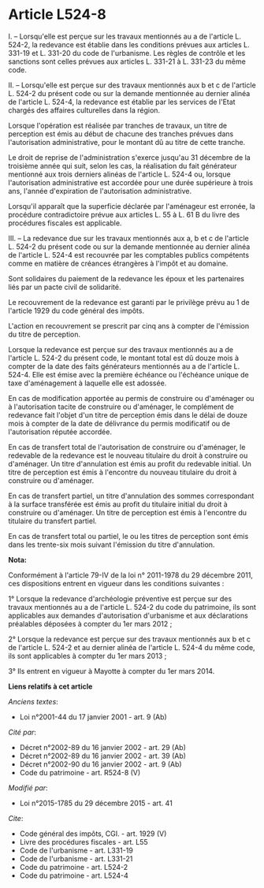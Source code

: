 # Article L524-8

I. – Lorsqu'elle est perçue sur les travaux mentionnés au a de l'article L. 524-2, la redevance est établie dans les
conditions prévues aux articles L. 331-19 et L. 331-20 du code de l'urbanisme. Les règles de contrôle et les sanctions sont
celles prévues aux articles L. 331-21 à L. 331-23 du même code. 

II. – Lorsqu'elle est perçue sur des travaux mentionnés aux b et c de l'article L. 524-2 du présent code ou sur la demande
mentionnée au dernier alinéa de l'article L. 524-4, la redevance est établie par les services de l'Etat chargés des affaires
culturelles dans la région. 

Lorsque l'opération est réalisée par tranches de travaux, un titre de perception est émis au début de chacune des tranches
prévues dans l'autorisation administrative, pour le montant dû au titre de cette tranche. 

Le droit de reprise de l'administration s'exerce jusqu'au 31 décembre de la troisième année qui suit, selon les cas, la
réalisation du fait générateur mentionné aux trois derniers alinéas de l'article L. 524-4 ou, lorsque l'autorisation
administrative est accordée pour une durée supérieure à trois ans, l'année d'expiration de l'autorisation administrative. 

Lorsqu'il apparaît que la superficie déclarée par l'aménageur est erronée, la procédure contradictoire prévue aux articles L.
55 à L. 61 B du livre des procédures fiscales est applicable. 

III. – La redevance due sur les travaux mentionnés aux a, b et c de l'article L. 524-2 du présent code ou sur la demande
mentionnée au dernier alinéa de l'article L. 524-4 est recouvrée par les comptables publics compétents comme en matière de
créances étrangères à l'impôt et au domaine. 

Sont solidaires du paiement de la redevance les époux et les partenaires liés par un pacte civil de solidarité. 

Le recouvrement de la redevance est garanti par le privilège prévu au 1 de l'article 1929 du code général des impôts. 

L'action en recouvrement se prescrit par cinq ans à compter de l'émission du titre de perception. 

Lorsque la redevance est perçue sur des travaux mentionnés au a de l'article L. 524-2 du présent code, le montant total est
dû douze mois à compter de la date des faits générateurs mentionnés au a de l'article L. 524-4. Elle est émise avec la
première échéance ou l'échéance unique de taxe d'aménagement à laquelle elle est adossée. 

En cas de modification apportée au permis de construire ou d'aménager ou à l'autorisation tacite de construire ou d'aménager,
le complément de redevance fait l'objet d'un titre de perception émis dans le délai de douze mois à compter de la date de
délivrance du permis modificatif ou de l'autorisation réputée accordée. 

En cas de transfert total de l'autorisation de construire ou d'aménager, le redevable de la redevance est le nouveau
titulaire du droit à construire ou d'aménager. Un titre d'annulation est émis au profit du redevable initial. Un titre de
perception est émis à l'encontre du nouveau titulaire du droit à construire ou d'aménager. 

En cas de transfert partiel, un titre d'annulation des sommes correspondant à la surface transférée est émis au profit du
titulaire initial du droit à construire ou d'aménager. Un titre de perception est émis à l'encontre du titulaire du transfert
partiel. 

En cas de transfert total ou partiel, le ou les titres de perception sont émis dans les trente-six mois suivant l'émission du
titre d'annulation.

**Nota:**

Conformément à l'article 79-IV de la loi n° 2011-1978 du 29 décembre 2011, ces dispositions entrent en vigueur dans les
conditions suivantes : 

1° Lorsque la redevance d'archéologie préventive est perçue sur des travaux mentionnés au a de l'article L. 524-2 du code du
patrimoine, ils sont applicables aux demandes d'autorisation d'urbanisme et aux déclarations préalables déposées à compter du
1er mars 2012 ; 

2° Lorsque la redevance est perçue sur des travaux mentionnés aux b et c de l'article L. 524-2 et au dernier alinéa de
l'article L. 524-4 du même code, ils sont applicables à compter du 1er mars 2013 ; 

3° Ils entrent en vigueur à Mayotte à compter du 1er mars 2014.

**Liens relatifs à cet article**

_Anciens textes_:

  - Loi n°2001-44 du 17 janvier 2001 - art. 9 (Ab)

_Cité par_:

  - Décret n°2002-89 du 16 janvier 2002 - art. 29 (Ab)
  - Décret n°2002-89 du 16 janvier 2002 - art. 39 (Ab)
  - Décret n°2002-90 du 16 janvier 2002 - art. 9 (Ab)
  - Code du patrimoine - art. R524-8 (V)

_Modifié par_:

  - Loi n°2015-1785 du 29 décembre 2015 - art. 41

_Cite_:

  - Code général des impôts, CGI. - art. 1929 (V)
  - Livre des procédures fiscales - art. L55
  - Code de l'urbanisme - art. L331-19
  - Code de l'urbanisme - art. L331-21
  - Code du patrimoine - art. L524-2
  - Code du patrimoine - art. L524-4
